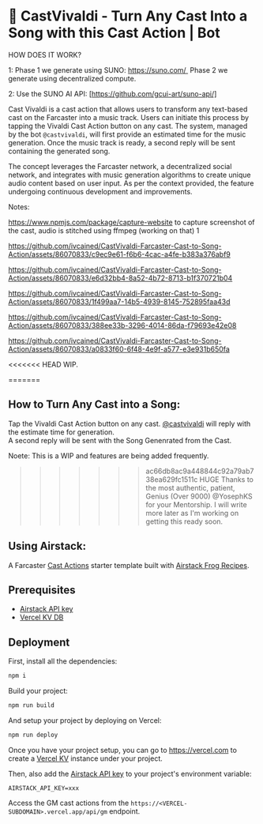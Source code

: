 # 🐬 CastVivaldi - Turn Any Cast Into a Song with this Cast Action | Bot

HOW DOES IT WORK?

1: Phase 1 we generate using SUNO: https://suno.com/ 
   Phase 2 we generate using decentralized compute. 

2: Use the SUNO AI API: [https://github.com/gcui-art/suno-api/]
 

Cast Vivaldi is a cast action that allows users to transform any text-based cast on the Farcaster into a music track. Users can initiate this process by tapping the Vivaldi Cast Action button on any cast. The system, managed by the bot `@castvivaldi`, will first provide an estimated time for the music generation. Once the music track is ready, a second reply will be sent containing the generated song.

The concept leverages the Farcaster network, a decentralized social network, and integrates with music generation algorithms to create unique audio content based on user input. As per the context provided, the feature undergoing continuous development and improvements.

Notes:

https://www.npmjs.com/package/capture-website to capture screenshot of the cast, audio is stitched using ffmpeg (working on that)
1


https://github.com/ivcained/CastVivaldi-Farcaster-Cast-to-Song-Action/assets/86070833/c9ec9e61-f6b6-4cac-a4fe-b383a376abf9


https://github.com/ivcained/CastVivaldi-Farcaster-Cast-to-Song-Action/assets/86070833/e6d32bb4-8a52-4b72-8713-b1f370721b04



https://github.com/ivcained/CastVivaldi-Farcaster-Cast-to-Song-Action/assets/86070833/1f499aa7-14b5-4939-8145-752895faa43d



https://github.com/ivcained/CastVivaldi-Farcaster-Cast-to-Song-Action/assets/86070833/388ee33b-3296-4014-86da-f79693e42e08



https://github.com/ivcained/CastVivaldi-Farcaster-Cast-to-Song-Action/assets/86070833/a0833f60-6f48-4e9f-a577-e3e931b650fa




<<<<<<< HEAD
WIP.
    
=======
## How to Turn Any Cast into a Song:

Tap the Vivaldi Cast Action button on any cast.
[@castvivaldi](https://warpcast.com/castvivaldi) will reply with the estimate time for generation.<br>
A second reply will be sent with the Song Genenrated from the Cast.

Noete: This is a WIP and features are being added frequently.

>>>>>>> ac66db8ac9a448844c92a79ab738ea629fc1511c
HUGE Thanks to the most authentic, patient, Genius (Over 9000) @YosephKS for your Mentorship. I will write more later as I'm working on getting this ready soon.




## Using Airstack: 

A Farcaster [Cast Actions](https://warpcast.com/~/add-cast-action?actionType=post&name=GM&icon=sun&postUrl=https%3A%2F%2Fgm-fc.vercel.app%2Fapi%2Fgm) starter template built with [Airstack Frog Recipes](https://docs.airstack.xyz/airstack-docs-and-faqs/frames/airstack-frog-recipes-and-middleware).

## Prerequisites

- [Airstack API key](https://docs.airstack.xyz/airstack-docs-and-faqs/get-started/get-api-key)
- [Vercel KV DB](https://vercel.com/docs/storage/vercel-kv/quickstart#create-a-kv-database)

## Deployment

First, install all the dependencies:

```sh
npm i
```

Build your project:

```sh
npm run build
```

And setup your project by deploying on Vercel:

```sh
npm run deploy
```

Once you have your project setup, you can go to https://vercel.com to create a [Vercel KV](https://vercel.com/docs/storage/vercel-kv/quickstart#create-a-kv-database) instance under your project.

Then, also add the [Airstack API key](https://docs.airstack.xyz/airstack-docs-and-faqs/get-started/get-api-key) to your project's environment variable:

```
AIRSTACK_API_KEY=xxx
```

Access the GM cast actions from the `https://<VERCEL-SUBDOMAIN>.vercel.app/api/gm` endpoint.
